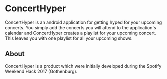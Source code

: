 # ConcertHyper
ConcertHyper is an android application for getting hyped for your upcoming concerts.
You simply add the concerts you will attend to the application's calendar and ConcertHyper creates a playlist for your upcoming concert.
This leaves you with one playlist for all your upcoming shows.

## About
ConcertHyper is a product which were initially developed during the Spotify Weekend Hack 2017 (Gothenburg).
